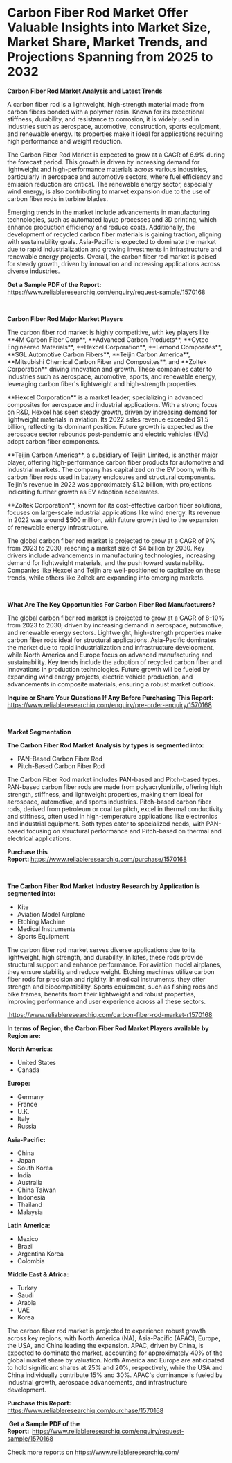 <p><h1>Carbon Fiber Rod Market Offer Valuable Insights into Market Size, Market Share, Market Trends, and Projections Spanning from 2025 to 2032</h1></p><p><strong>Carbon Fiber Rod Market Analysis and Latest Trends</strong></p>
<p><p>A carbon fiber rod is a lightweight, high-strength material made from carbon fibers bonded with a polymer resin. Known for its exceptional stiffness, durability, and resistance to corrosion, it is widely used in industries such as aerospace, automotive, construction, sports equipment, and renewable energy. Its properties make it ideal for applications requiring high performance and weight reduction.</p><p>The Carbon Fiber Rod Market is expected to grow at a CAGR of 6.9% during the forecast period. This growth is driven by increasing demand for lightweight and high-performance materials across various industries, particularly in aerospace and automotive sectors, where fuel efficiency and emission reduction are critical. The renewable energy sector, especially wind energy, is also contributing to market expansion due to the use of carbon fiber rods in turbine blades.</p><p>Emerging trends in the market include advancements in manufacturing technologies, such as automated layup processes and 3D printing, which enhance production efficiency and reduce costs. Additionally, the development of recycled carbon fiber materials is gaining traction, aligning with sustainability goals. Asia-Pacific is expected to dominate the market due to rapid industrialization and growing investments in infrastructure and renewable energy projects. Overall, the carbon fiber rod market is poised for steady growth, driven by innovation and increasing applications across diverse industries.</p></p>
<p><strong>Get a Sample PDF of the Report:&nbsp;</strong> <a href="https://www.reliableresearchiq.com/enquiry/request-sample/1570168?utm_campaign=2275&utm_medium=2&utm_source=Github&utm_content=ia&utm_term=27012025&utm_id=carbon-fiber-rod">https://www.reliableresearchiq.com/enquiry/request-sample/1570168</a></p>
<p>&nbsp;</p>
<p><strong>Carbon Fiber Rod Major Market Players</strong></p>
<p><p>The carbon fiber rod market is highly competitive, with key players like **4M Carbon Fiber Corp**, **Advanced Carbon Products**, **Cytec Engineered Materials**, **Hexcel Corporation**, **Lemond Composites**, **SGL Automotive Carbon Fibers**, **Teijin Carbon America**, **Mitsubishi Chemical Carbon Fiber and Composites**, and **Zoltek Corporation** driving innovation and growth. These companies cater to industries such as aerospace, automotive, sports, and renewable energy, leveraging carbon fiber's lightweight and high-strength properties.</p><p>**Hexcel Corporation** is a market leader, specializing in advanced composites for aerospace and industrial applications. With a strong focus on R&D, Hexcel has seen steady growth, driven by increasing demand for lightweight materials in aviation. Its 2022 sales revenue exceeded $1.5 billion, reflecting its dominant position. Future growth is expected as the aerospace sector rebounds post-pandemic and electric vehicles (EVs) adopt carbon fiber components.</p><p>**Teijin Carbon America**, a subsidiary of Teijin Limited, is another major player, offering high-performance carbon fiber products for automotive and industrial markets. The company has capitalized on the EV boom, with its carbon fiber rods used in battery enclosures and structural components. Teijin's revenue in 2022 was approximately $1.2 billion, with projections indicating further growth as EV adoption accelerates.</p><p>**Zoltek Corporation**, known for its cost-effective carbon fiber solutions, focuses on large-scale industrial applications like wind energy. Its revenue in 2022 was around $500 million, with future growth tied to the expansion of renewable energy infrastructure.</p><p>The global carbon fiber rod market is projected to grow at a CAGR of 9% from 2023 to 2030, reaching a market size of $4 billion by 2030. Key drivers include advancements in manufacturing technologies, increasing demand for lightweight materials, and the push toward sustainability. Companies like Hexcel and Teijin are well-positioned to capitalize on these trends, while others like Zoltek are expanding into emerging markets.</p></p>
<p>&nbsp;</p>
<p><strong>What Are The Key Opportunities For Carbon Fiber Rod Manufacturers?</strong></p>
<p><p>The global carbon fiber rod market is projected to grow at a CAGR of 8-10% from 2023 to 2030, driven by increasing demand in aerospace, automotive, and renewable energy sectors. Lightweight, high-strength properties make carbon fiber rods ideal for structural applications. Asia-Pacific dominates the market due to rapid industrialization and infrastructure development, while North America and Europe focus on advanced manufacturing and sustainability. Key trends include the adoption of recycled carbon fiber and innovations in production technologies. Future growth will be fueled by expanding wind energy projects, electric vehicle production, and advancements in composite materials, ensuring a robust market outlook.</p></p>
<p><strong>Inquire or Share Your Questions If Any Before Purchasing This Report:</strong> <a href="https://www.reliableresearchiq.com/enquiry/pre-order-enquiry/1570168?utm_campaign=2275&utm_medium=2&utm_source=Github&utm_content=ia&utm_term=27012025&utm_id=carbon-fiber-rod">https://www.reliableresearchiq.com/enquiry/pre-order-enquiry/1570168</a></p>
<p>&nbsp;</p>
<p><strong>Market Segmentation</strong></p>
<p><strong>The Carbon Fiber Rod Market Analysis by types is segmented into:</strong></p>
<p><ul><li>PAN-Based Carbon Fiber Rod</li><li>Pitch-Based Carbon Fiber Rod</li></ul></p>
<p><p>The Carbon Fiber Rod market includes PAN-based and Pitch-based types. PAN-based carbon fiber rods are made from polyacrylonitrile, offering high strength, stiffness, and lightweight properties, making them ideal for aerospace, automotive, and sports industries. Pitch-based carbon fiber rods, derived from petroleum or coal tar pitch, excel in thermal conductivity and stiffness, often used in high-temperature applications like electronics and industrial equipment. Both types cater to specialized needs, with PAN-based focusing on structural performance and Pitch-based on thermal and electrical applications.</p></p>
<p><strong>Purchase this Report:&nbsp;</strong><a href="https://www.reliableresearchiq.com/purchase/1570168?utm_campaign=2275&utm_medium=2&utm_source=Github&utm_content=ia&utm_term=27012025&utm_id=carbon-fiber-rod">https://www.reliableresearchiq.com/purchase/1570168</a></p>
<p>&nbsp;</p>
<p><strong>The Carbon Fiber Rod Market Industry Research by Application is segmented into:</strong></p>
<p><ul><li>Kite</li><li>Aviation Model Airplane</li><li>Etching Machine</li><li>Medical Instruments</li><li>Sports Equipment</li></ul></p>
<p><p>The carbon fiber rod market serves diverse applications due to its lightweight, high strength, and durability. In kites, these rods provide structural support and enhance performance. For aviation model airplanes, they ensure stability and reduce weight. Etching machines utilize carbon fiber rods for precision and rigidity. In medical instruments, they offer strength and biocompatibility. Sports equipment, such as fishing rods and bike frames, benefits from their lightweight and robust properties, improving performance and user experience across all these sectors.</p></p>
<p><a href="https://www.reliableresearchiq.com/carbon-fiber-rod-market-r1570168?utm_campaign=2275&utm_medium=2&utm_source=Github&utm_content=ia&utm_term=27012025&utm_id=carbon-fiber-rod">&nbsp;https://www.reliableresearchiq.com/carbon-fiber-rod-market-r1570168</a></p>
<p><strong>In terms of Region, the Carbon Fiber Rod Market Players available by Region are:</strong></p>
<p>
    <p> <strong> North America: </strong>
        <ul>
            <li>United States</li>
            <li>Canada</li>
        </ul>
        </p> 
    <p> <strong> Europe: </strong>
        <ul>
            <li>Germany</li>
            <li>France</li>
            <li>U.K.</li>
            <li>Italy</li>
            <li>Russia</li>
        </ul>
        </p> 
    <p> <strong> Asia-Pacific: </strong>
        <ul>
            <li>China</li>
            <li>Japan</li>
            <li>South Korea</li>
            <li>India</li>
            <li>Australia</li>
            <li>China Taiwan</li>
            <li>Indonesia</li>
            <li>Thailand</li>
            <li>Malaysia</li>
        </ul>
        </p> 
    <p> <strong> Latin America: </strong>
        <ul>
            <li>Mexico</li>
            <li>Brazil</li>
            <li>Argentina Korea</li>
            <li>Colombia</li>
        </ul>
        </p> 
    <p> <strong> Middle East & Africa: </strong>
        <ul>
            <li>Turkey</li>
            <li>Saudi</li>
            <li>Arabia</li>
            <li>UAE</li>
            <li>Korea</li>
        </ul>
    </p>
    </p>
<p><p>The carbon fiber rod market is projected to experience robust growth across key regions, with North America (NA), Asia-Pacific (APAC), Europe, the USA, and China leading the expansion. APAC, driven by China, is expected to dominate the market, accounting for approximately 40% of the global market share by valuation. North America and Europe are anticipated to hold significant shares at 25% and 20%, respectively, while the USA and China individually contribute 15% and 30%. APAC's dominance is fueled by industrial growth, aerospace advancements, and infrastructure development.</p></p>
<p><strong>Purchase this Report: </strong><a href="https://www.reliableresearchiq.com/purchase/1570168?utm_campaign=2275&utm_medium=2&utm_source=Github&utm_content=ia&utm_term=27012025&utm_id=carbon-fiber-rod">https://www.reliableresearchiq.com/purchase/1570168</a></p>
<p>&nbsp;<strong>Get a Sample PDF of the Report:&nbsp;&nbsp;</strong><a href="https://www.reliableresearchiq.com/enquiry/request-sample/1570168?utm_campaign=2275&utm_medium=2&utm_source=Github&utm_content=ia&utm_term=27012025&utm_id=carbon-fiber-rod">https://www.reliableresearchiq.com/enquiry/request-sample/1570168</a></p>
<p><strong></strong></p>
<p>Check more reports on <a href="https://www.reliableresearchiq.com/?utm_campaign=2275&utm_medium=2&utm_source=Github&utm_content=ia&utm_term=27012025&utm_id=carbon-fiber-rod">https://www.reliableresearchiq.com/</a></p>